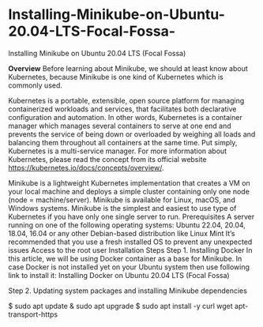 # Installing-Minikube-on-Ubuntu-20.04-LTS-Focal-Fossa-
Installing Minikube on Ubuntu 20.04 LTS (Focal Fossa)

**Overview**
Before learning about Minikube, we should at least know about Kubernetes, because Minikube is one kind of Kubernetes which is commonly used.

Kubernetes is a portable, extensible, open source platform for managing containerized workloads and services, that facilitates both declarative configuration and automation. In other words, Kubernetes is a container manager which manages several containers to serve at one end and prevents the service of being down or overloaded by weighing all loads and balancing them throughout all containers at the same time. Put simply, Kubernetes is a multi-service manager. For more information about Kubernetes, please read the concept from its official website https://kubernetes.io/docs/concepts/overview/.

Minikube is a lightweight Kubernetes implementation that creates a VM on your local machine and deploys a simple cluster containing only one node (node = machine/server). Minikube is available for Linux, macOS, and Windows systems. Minikube is the simplest and easiest to use type of Kubernetes if you have only one single server to run.
Prerequisites
A server running on one of the following operating systems: Ubuntu 22.04, 20.04, 18.04, 16.04 or any other Debian-based distribution like Linux Mint
It’s recommended that you use a fresh installed OS to prevent any unexpected issues
Access to the root user
Installation Steps
Step 1. Installing Docker
In this article, we will be using Docker container as a base for Minikube. In case Docker is not installed yet on your Ubuntu system then use following link to install it: Installing Docker on Ubuntu 20.04 LTS (Focal Fossa)

Step 2. Updating system packages and installing Minikube dependencies

$ sudo apt update & sudo apt upgrade
$ sudo apt install -y curl wget apt-transport-https
